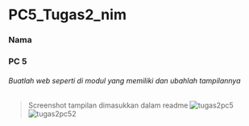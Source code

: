 # PC5_Tugas2_nim
### Nama
### PC 5


###### Buatlah web seperti di modul yang memiliki dan ubahlah tampilannya 
> Screenshot tampilan dimasukkan dalam readme
![tugas2pc5](https://user-images.githubusercontent.com/77445263/196022216-9bce5920-9bb2-44b4-82c2-9cbf8f6bd5b9.png)
![tugas2pc52](https://user-images.githubusercontent.com/77445263/196022218-fb00f9a5-66f4-4254-a097-c6c236e9ff84.png)
